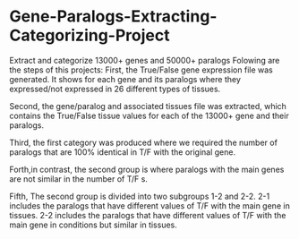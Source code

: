 # Gene-Paralogs-Extracting-Categorizing-Project
Extract and categorize 13000+  genes and 50000+ paralogs
Folowing are the steps of this projects:
First, the True/False gene expression file was generated. It shows for each gene and its paralogs where they expressed/not expressed in 26 different types of tissues. 

Second, the gene/paralog and associated tissues file was extracted, which contains the True/False tissue values for each of  the 13000+ gene and their paralogs.

Third, the first category was produced where we required the number of paralogs that are 100% identical in T/F with the original gene.

Forth,in contrast, the second group is where paralogs with the main genes are not similar in the number of T/F s.

Fifth, The second group is divided into two subgroups 1-2 and 2-2.
     2-1 includes the paralogs that have  different values of T/F with the main gene in tissues.
     2-2 includes the paralogs that have different values of T/F with the main gene in conditions but similar in tissues.
